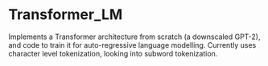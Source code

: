 # Transformer_LM
Implements a Transformer architecture from scratch (a downscaled GPT-2), and code to train it for auto-regressive language modelling. Currently uses character level tokenization, looking into subword tokenization.
